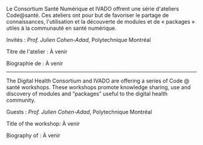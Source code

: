 
Le Consortium Santé Numérique et IVADO offrent une série d'ateliers Code@santé. Ces ateliers ont pour but de favoriser le partage de connaissances, l'utilisation et la découverte de modules et de « packages » utiles à la communauté en santé numérique.

Invités : *Prof. Julien Cohen-Adad*, Polytechnique Montréal

Titre de l'atelier : À venir

Biographie de  : À venir

-------------------------------------------------------------------------------

The Digital Health Consortium and IVADO are offering a series of Code @ santé workshops. These workshops promote knowledge sharing, use and discovery of modules and “packages” useful to the digital health community.

Guests :  *Prof. Julien Cohen-Adad*, Polytechnique Montréal

Title of the workshop: À venir

Biography of : À venir
